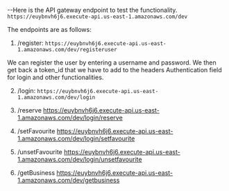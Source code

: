 --Here is the API gateway endpoint to test the functionality.
`https://euybnvh6j6.execute-api.us-east-1.amazonaws.com/dev`

The endpoints are as follows:
1. /register:
`https://euybnvh6j6.execute-api.us-east-1.amazonaws.com/dev/registeruser`

We can register the user by entering a username and password.
We then get back a token_id that we have to add to the headers Authentication field for login and other functionalities.

2. /login: 
`https://euybnvh6j6.execute-api.us-east-1.amazonaws.com/dev/login`

3. /reserve
https://euybnvh6j6.execute-api.us-east-1.amazonaws.com/dev/login/reserve

4. /setFavourite
https://euybnvh6j6.execute-api.us-east-1.amazonaws.com/dev/login/setfavourite

5. /unsetFavourite
https://euybnvh6j6.execute-api.us-east-1.amazonaws.com/dev/login/unsetfavourite

6. /getBusiness
https://euybnvh6j6.execute-api.us-east-1.amazonaws.com/dev/getbusiness

